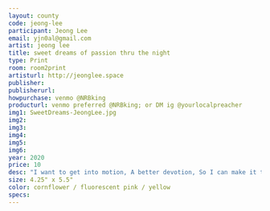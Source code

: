 ```yaml
---
layout: county 
code: jeong-lee
participant: Jeong Lee
email: yjn0al@gmail.com
artist: jeong lee
title: sweet dreams of passion thru the night
type: Print
room: room2print
artisturl: http://jeonglee.space
publisher: 
publisherurl: 
howpurchase: venmo @NRBking
producturl: venmo preferred @NRBking; or DM ig @yourlocalpreacher
img1: SweetDreams-JeongLee.jpg
img2: 
img3: 
img4: 
img5: 
img6: 
year: 2020
price: 10
desc: "I want to get into motion, A better devotion, So I can make it through the night, So the music is playin', You know what I'm saying, Now everything will be alright, Ola ola eh ola ola eh, Ola ola eh eh ola ola eh, Rhythm is a creation a better sensation, That will lead you through the night"
size: 4.25" x 5.5"
color: cornflower / fluorescent pink / yellow
specs: 
---
```

